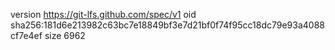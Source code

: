 version https://git-lfs.github.com/spec/v1
oid sha256:181d6e213982c63bc7e18849bf3e7d21bf0f74f95cc18dc79e93a4088cf7e4ef
size 6962
